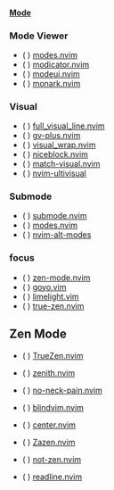 #### [Mode](https://yutkat.github.io/my-neovim-pluginlist/#mode)
### Mode Viewer
* ( ) [modes.nvim](https://github.com/mvllow/modes.nvim)
* ( ) [modicator.nvim](https://github.com/melkster/modicator.nvim)
* ( ) [modeui.nvim](https://github.com/doums/modeui.nvim)
* ( ) [monark.nvim](https://github.com/doums/monark.nvim)
### Visual
* ( ) [full_visual_line.nvim](https://github.com/0xAdk/full_visual_line.nvim)
* ( ) [gv-plus.nvim](https://github.com/coinator/gv-plus.nvim)
* ( ) [visual_wrap.nvim](https://github.com/bwintertkb/visual_wrap.nvim)
* ( ) [niceblock.nvim](https://github.com/bagohart/niceblock.nvim)
* ( ) [match-visual.nvim](https://github.com/aaron-p1/match-visual.nvim)
* ( ) [nvim-ultivisual](https://github.com/astaos/nvim-ultivisual)
### Submode
* ( ) [submode.nvim](https://github.com/pogyomo/submode.nvim)
* ( ) [modes.nvim](https://github.com/csd1100/modes.nvim)
* ( ) [nvim-alt-modes](https://github.com/ksk0/nvim-alt-modes)
### focus
* ( ) [zen-mode.nvim](https://github.com/folke/zen-mode.nvim)
* ( ) [goyo.vim](https://github.com/junegunn/goyo.vim)
* ( ) [limelight.vim](https://github.com/junegunn/limelight.vim)
* ( ) [true-zen.nvim](https://github.com/Pocco81/true-zen.nvim)
## Zen Mode
* ( ) [TrueZen.nvim](https://github.com/Pocco81/TrueZen.nvim)
* ( ) [zenith.nvim](https://github.com/woosaaahh/zenith.nvim)
* ( ) [no-neck-pain.nvim](https://github.com/shortcuts/no-neck-pain.nvim)
* ( ) [blindvim.nvim](https://github.com/shanytc/blindvim.nvim)
* ( ) [center.nvim](https://github.com/albenisolmos/center.nvim)
* ( ) [Zazen.nvim](https://github.com/Manas140/Zazen.nvim)
* ( ) [not-zen.nvim](https://github.com/catgoose/not-zen.nvim)

* ( ) [readline.nvim](https://github.com/hiberabyss/readline.nvim)


